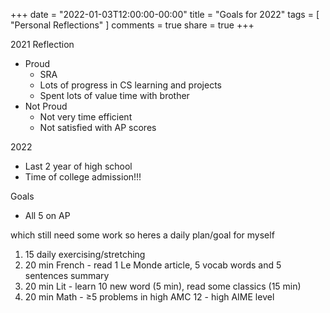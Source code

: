 +++
date = "2022-01-03T12:00:00-00:00"
title = "Goals for 2022"
tags = [ "Personal Reflections" ]
comments = true
share = true
+++

2021 Reflection
- Proud
    - SRA
    - Lots of progress in CS learning and projects
    - Spent lots of value time with brother
- Not Proud
    - Not very time efficient
    - Not satisfied with AP scores

2022
- Last 2 year of high school
- Time of college admission!!!

Goals
- All 5 on AP

which still need some work so heres a daily plan/goal for myself
1. 15 daily exercising/stretching  
2. 20 min French - read 1 Le Monde article, 5 vocab words and 5 sentences summary  
3. 20 min Lit - learn 10 new word (5 min), read some classics (15 min)
4. 20 min Math - ≥5 problems in high AMC 12 - high AIME level
